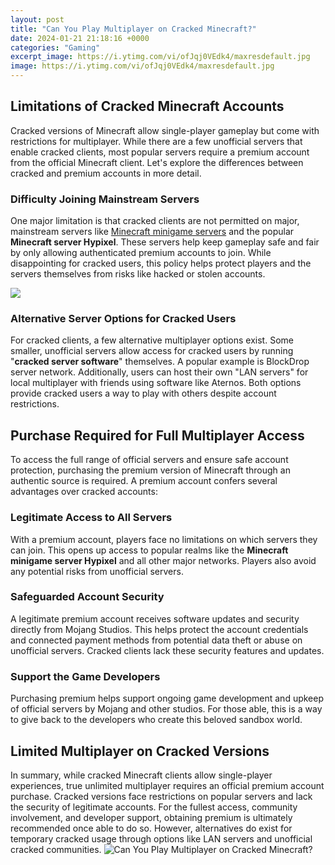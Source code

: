 ```yaml
---
layout: post
title: "Can You Play Multiplayer on Cracked Minecraft?"
date: 2024-01-21 21:18:16 +0000
categories: "Gaming"
excerpt_image: https://i.ytimg.com/vi/ofJqj0VEdk4/maxresdefault.jpg
image: https://i.ytimg.com/vi/ofJqj0VEdk4/maxresdefault.jpg
---
```


## Limitations of Cracked Minecraft Accounts
Cracked versions of Minecraft allow single-player gameplay but come with restrictions for multiplayer. While there are a few unofficial servers that enable cracked clients, most popular servers require a premium account from the official Minecraft client. Let's explore the differences between cracked and premium accounts in more detail.
### Difficulty Joining Mainstream Servers
One major limitation is that cracked clients are not permitted on major, mainstream servers like [Minecraft minigame servers](https://store.fi.io.vn/chihuahua-dog-lover-mom-dad-funny-gift-idea3505-t-shirt) and the popular **Minecraft server Hypixel**. These servers help keep gameplay safe and fair by only allowing authenticated premium accounts to join. While disappointing for cracked users, this policy helps protect players and the servers themselves from risks like hacked or stolen accounts.

![](http://i.ytimg.com/vi/qlULIKRLpWE/maxresdefault.jpg)
### Alternative Server Options for Cracked Users  
For cracked clients, a few alternative multiplayer options exist. Some smaller, unofficial servers allow access for cracked users by running "**cracked server software**" themselves. A popular example is BlockDrop server network. Additionally, users can host their own "LAN servers" for local multiplayer with friends using software like Aternos. Both options provide cracked users a way to play with others despite account restrictions.
## Purchase Required for Full Multiplayer Access
To access the full range of official servers and ensure safe account protection, purchasing the premium version of Minecraft through an authentic source is required. A premium account confers several advantages over cracked accounts:
### Legitimate Access to All Servers  
With a premium account, players face no limitations on which servers they can join. This opens up access to popular realms like the **Minecraft minigame server Hypixel** and all other major networks. Players also avoid any potential risks from unofficial servers.
### Safeguarded Account Security
A legitimate premium account receives software updates and security directly from Mojang Studios. This helps protect the account credentials and connected payment methods from potential data theft or abuse on unofficial servers. Cracked clients lack these security features and updates.
### Support the Game Developers   
Purchasing premium helps support ongoing game development and upkeep of official servers by Mojang and other studios. For those able, this is a way to give back to the developers who create this beloved sandbox world.
## Limited Multiplayer on Cracked Versions
In summary, while cracked Minecraft clients allow single-player experiences, true unlimited multiplayer requires an official premium account purchase. Cracked versions face restrictions on popular servers and lack the security of legitimate accounts. For the fullest access, community involvement, and developer support, obtaining premium is ultimately recommended once able to do so. However, alternatives do exist for temporary cracked usage through options like LAN servers and unofficial cracked communities.
![Can You Play Multiplayer on Cracked Minecraft?](https://i.ytimg.com/vi/ofJqj0VEdk4/maxresdefault.jpg)